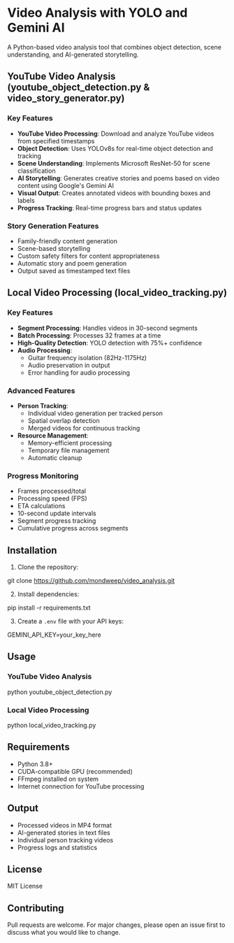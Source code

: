 # Video Analysis with YOLO and Gemini AI

A Python-based video analysis tool that combines object detection, scene understanding, and AI-generated storytelling.

## YouTube Video Analysis (youtube_object_detection.py & video_story_generator.py)

### Key Features
- **YouTube Video Processing**: Download and analyze YouTube videos from specified timestamps
- **Object Detection**: Uses YOLOv8s for real-time object detection and tracking
- **Scene Understanding**: Implements Microsoft ResNet-50 for scene classification
- **AI Storytelling**: Generates creative stories and poems based on video content using Google's Gemini AI
- **Visual Output**: Creates annotated videos with bounding boxes and labels
- **Progress Tracking**: Real-time progress bars and status updates

### Story Generation Features
- Family-friendly content generation
- Scene-based storytelling
- Custom safety filters for content appropriateness
- Automatic story and poem generation
- Output saved as timestamped text files

## Local Video Processing (local_video_tracking.py)

### Key Features
- **Segment Processing**: Handles videos in 30-second segments
- **Batch Processing**: Processes 32 frames at a time
- **High-Quality Detection**: YOLO detection with 75%+ confidence
- **Audio Processing**:
  - Guitar frequency isolation (82Hz-1175Hz)
  - Audio preservation in output
  - Error handling for audio processing
  
### Advanced Features
- **Person Tracking**:
  - Individual video generation per tracked person
  - Spatial overlap detection
  - Merged videos for continuous tracking
- **Resource Management**:
  - Memory-efficient processing
  - Temporary file management
  - Automatic cleanup
  
### Progress Monitoring
- Frames processed/total
- Processing speed (FPS)
- ETA calculations
- 10-second update intervals
- Segment progress tracking
- Cumulative progress across segments

## Installation

1. Clone the repository:

git clone https://github.com/mondweep/video_analysis.git


2. Install dependencies:

pip install -r requirements.txt

3. Create a `.env` file with your API keys:

GEMINI_API_KEY=your_key_here

## Usage

### YouTube Video Analysis

python youtube_object_detection.py

### Local Video Processing

python local_video_tracking.py

## Requirements
- Python 3.8+
- CUDA-compatible GPU (recommended)
- FFmpeg installed on system
- Internet connection for YouTube processing

## Output
- Processed videos in MP4 format
- AI-generated stories in text files
- Individual person tracking videos
- Progress logs and statistics

## License
MIT License

## Contributing
Pull requests are welcome. For major changes, please open an issue first to discuss what you would like to change.
